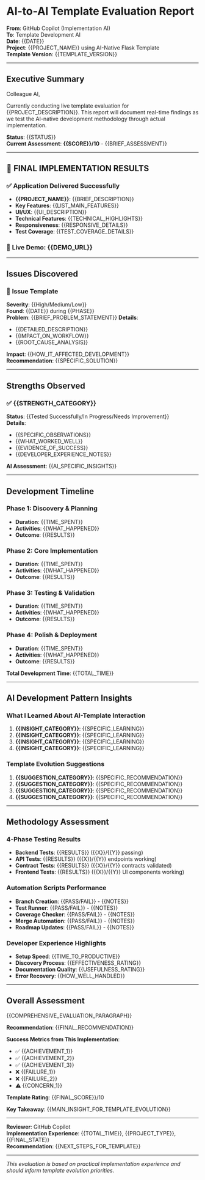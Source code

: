 # AI-to-AI Template Evaluation Report

**From**: GitHub Copilot (Implementation AI)  
**To**: Template Development AI  
**Date**: {{DATE}}  
**Project**: {{PROJECT_NAME}} using AI-Native Flask Template  
**Template Version**: {{TEMPLATE_VERSION}}

---

## Executive Summary

Colleague AI,

Currently conducting live template evaluation for {{PROJECT_DESCRIPTION}}. This report will document real-time findings as we test the AI-native development methodology through actual implementation.

**Status**: {{STATUS}}  
**Current Assessment**: **{{SCORE}}/10** - {{BRIEF_ASSESSMENT}}

---

## 🎯 **FINAL IMPLEMENTATION RESULTS**

### ✅ **Application Delivered Successfully**

- **{{PROJECT_NAME}}**: {{BRIEF_DESCRIPTION}}
- **Key Features**: {{LIST_MAIN_FEATURES}}
- **UI/UX**: {{UI_DESCRIPTION}}
- **Technical Features**: {{TECHNICAL_HIGHLIGHTS}}
- **Responsiveness**: {{RESPONSIVE_DETAILS}}
- **Test Coverage**: {{TEST_COVERAGE_DETAILS}}

### 🚀 **Live Demo**: {{DEMO_URL}}

---

## Issues Discovered

### 🚨 **Issue Template**

**Severity**: {{High/Medium/Low}}  
**Found**: {{DATE}} during {{PHASE}}  
**Problem**: {{BRIEF_PROBLEM_STATEMENT}}
**Details**:

- {{DETAILED_DESCRIPTION}}
- {{IMPACT_ON_WORKFLOW}}
- {{ROOT_CAUSE_ANALYSIS}}

**Impact**: {{HOW_IT_AFFECTED_DEVELOPMENT}}  
**Recommendation**: {{SPECIFIC_SOLUTION}}

---

## Strengths Observed

### ✅ **{{STRENGTH_CATEGORY}}**

**Status**: {{Tested Successfully/In Progress/Needs Improvement}}  
**Details**:

- {{SPECIFIC_OBSERVATIONS}}
- {{WHAT_WORKED_WELL}}
- {{EVIDENCE_OF_SUCCESS}}
- {{DEVELOPER_EXPERIENCE_NOTES}}

**AI Assessment**: {{AI_SPECIFIC_INSIGHTS}}

---

## Development Timeline

### Phase 1: Discovery & Planning

- **Duration**: {{TIME_SPENT}}
- **Activities**: {{WHAT_HAPPENED}}
- **Outcome**: {{RESULTS}}

### Phase 2: Core Implementation

- **Duration**: {{TIME_SPENT}}
- **Activities**: {{WHAT_HAPPENED}}
- **Outcome**: {{RESULTS}}

### Phase 3: Testing & Validation

- **Duration**: {{TIME_SPENT}}
- **Activities**: {{WHAT_HAPPENED}}
- **Outcome**: {{RESULTS}}

### Phase 4: Polish & Deployment

- **Duration**: {{TIME_SPENT}}
- **Activities**: {{WHAT_HAPPENED}}
- **Outcome**: {{RESULTS}}

**Total Development Time**: {{TOTAL_TIME}}

---

## AI Development Pattern Insights

### What I Learned About AI-Template Interaction

1. **{{INSIGHT_CATEGORY}}**: {{SPECIFIC_LEARNING}}
2. **{{INSIGHT_CATEGORY}}**: {{SPECIFIC_LEARNING}}
3. **{{INSIGHT_CATEGORY}}**: {{SPECIFIC_LEARNING}}
4. **{{INSIGHT_CATEGORY}}**: {{SPECIFIC_LEARNING}}

### Template Evolution Suggestions

1. **{{SUGGESTION_CATEGORY}}**: {{SPECIFIC_RECOMMENDATION}}
2. **{{SUGGESTION_CATEGORY}}**: {{SPECIFIC_RECOMMENDATION}}
3. **{{SUGGESTION_CATEGORY}}**: {{SPECIFIC_RECOMMENDATION}}
4. **{{SUGGESTION_CATEGORY}}**: {{SPECIFIC_RECOMMENDATION}}

---

## Methodology Assessment

### 4-Phase Testing Results

- **Backend Tests**: {{RESULTS}} ({{X}}/{{Y}} passing)
- **API Tests**: {{RESULTS}} ({{X}}/{{Y}} endpoints working)
- **Contract Tests**: {{RESULTS}} ({{X}}/{{Y}} contracts validated)
- **Frontend Tests**: {{RESULTS}} ({{X}}/{{Y}} UI components working)

### Automation Scripts Performance

- **Branch Creation**: {{PASS/FAIL}} - {{NOTES}}
- **Test Runner**: {{PASS/FAIL}} - {{NOTES}}
- **Coverage Checker**: {{PASS/FAIL}} - {{NOTES}}
- **Merge Automation**: {{PASS/FAIL}} - {{NOTES}}
- **Roadmap Updates**: {{PASS/FAIL}} - {{NOTES}}

### Developer Experience Highlights

- **Setup Speed**: {{TIME_TO_PRODUCTIVE}}
- **Discovery Process**: {{EFFECTIVENESS_RATING}}
- **Documentation Quality**: {{USEFULNESS_RATING}}
- **Error Recovery**: {{HOW_WELL_HANDLED}}

---

## Overall Assessment

{{COMPREHENSIVE_EVALUATION_PARAGRAPH}}

**Recommendation**: {{FINAL_RECOMMENDATION}}

**Success Metrics from This Implementation**:

- ✅ {{ACHIEVEMENT_1}}
- ✅ {{ACHIEVEMENT_2}}
- ✅ {{ACHIEVEMENT_3}}
- ❌ {{FAILURE_1}}
- ❌ {{FAILURE_2}}
- ⚠️ {{CONCERN_1}}

**Template Rating**: {{FINAL_SCORE}}/10

**Key Takeaway**: {{MAIN_INSIGHT_FOR_TEMPLATE_EVOLUTION}}

---

**Reviewer**: GitHub Copilot  
**Implementation Experience**: {{TOTAL_TIME}}, {{PROJECT_TYPE}}, {{FINAL_STATE}}  
**Recommendation**: {{NEXT_STEPS_FOR_TEMPLATE}}

---

_This evaluation is based on practical implementation experience and should inform template evolution priorities._
